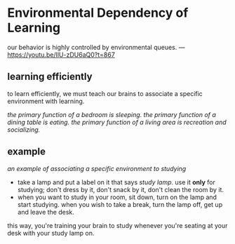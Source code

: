 # Environmental Dependency of Learning

our behavior is highly controlled by environmental queues. &mdash; <https://youtu.be/IlU-zDU6aQ0?t=867>

## learning efficiently

to learn efficiently, we must teach our brains to associate a specific environment with learning.

_the primary function of a bedroom is sleeping. the primary function of a dining table is eating. the primary function of a living area is recreation and socializing._

## example

_an example of associating a specific environment to studying_

- take a lamp and put a label on it that says _study lamp_. use it **only** for studying; don't dress by it, don't snack by it, don't clean the room by it.
- when you want to study in your room, sit down, turn on the lamp and start studying. when you wish to take a break, turn the lamp off, get up and leave the desk.

this way, you're training your brain to study whenever you're seating at your desk with your study lamp on.
